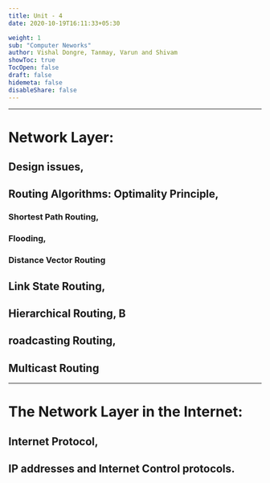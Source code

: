 ```yaml
---
title: Unit - 4
date: 2020-10-19T16:11:33+05:30

weight: 1
sub: "Computer Neworks"
author: Vishal Dongre, Tanmay, Varun and Shivam
showToc: true
TocOpen: false
draft: false
hidemeta: false
disableShare: false
---
```


---

# Network Layer:

## Design issues,

## Routing Algorithms: Optimality Principle,

### Shortest Path Routing,

### Flooding,

### Distance Vector Routing

## Link State Routing,

## Hierarchical Routing, B

## roadcasting Routing,

## Multicast Routing

---

# The Network Layer in the Internet:

## Internet Protocol,

## IP addresses and Internet Control protocols.
